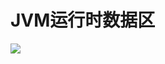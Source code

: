 # JVM运行时数据区

![](https://cdn.jsdelivr.net/gh/vpdong/opt-imgs@master/data/20210307154101-JVM%E8%99%9A%E6%8B%9F%E6%9C%BA.png)